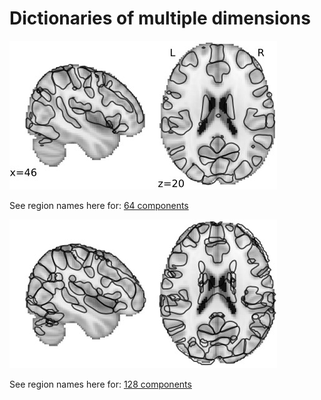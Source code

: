 # Dictionaries of multiple dimensions

![64 components](imgs/64.jpg "64 components")

See region names here for: [64 components](https://parietal-inria.github.io/MODL_atlas/64 "Labels for 64 components")

![128 components](imgs/128.jpg "128 components")

See region names here for: [128 components](https://parietal-inria.github.io/MODL_atlas/128 "Labels for 128 components")

